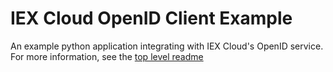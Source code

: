 
# IEX Cloud OpenID Client Example
An example python application integrating with IEX Cloud's OpenID service. For more information, see the [top level readme](https://github.com/iexg/iexcloud-openid-client-example)
